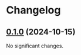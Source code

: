 # Changelog

<!-- changelogging: start -->

## [0.1.0](https://github.com/nekitdev/expand-tilde/tree/v0.1.0) (2024-10-15)

No significant changes.
